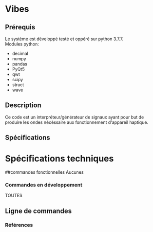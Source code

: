 # Vibes
## Prérequis
Le système est développé testé et oppéré sur python 3.7.7.<br />
Modules python:<br />

 * decimal
 * numpy
 * pandas
 * PyQt5
 * qwt
 * scipy
 * struct
 * wave

## Description
Ce code est un interpréteur/générateur de signaux ayant pour but de produire
les ondes nécéssaire aux fonctionnement d'appareil haptique.

## Spécifications



# Spécifications techniques
##commandes fonctionnelles
Aucunes


### Commandes en développement
TOUTES


## Ligne de commandes


### Références
